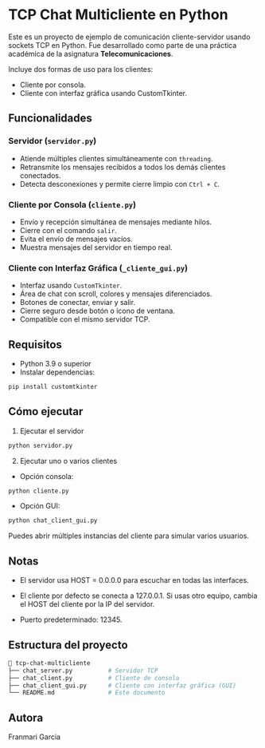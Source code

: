 # TCP Chat Multicliente en Python

Este es un proyecto de ejemplo de comunicación cliente-servidor usando sockets TCP en Python. Fue desarrollado como parte de una práctica académica de la asignatura **Telecomunicaciones**.

Incluye dos formas de uso para los clientes:
- Cliente por consola.
- Cliente con interfaz gráfica usando CustomTkinter.

## Funcionalidades

### Servidor (`servidor.py`)
- Atiende múltiples clientes simultáneamente con `threading`.
- Retransmite los mensajes recibidos a todos los demás clientes conectados.
- Detecta desconexiones y permite cierre limpio con `Ctrl + C`.

### Cliente por Consola (`cliente.py`)
- Envío y recepción simultánea de mensajes mediante hilos.
- Cierre con el comando `salir`.
- Evita el envío de mensajes vacíos.
- Muestra mensajes del servidor en tiempo real.

### Cliente con Interfaz Gráfica (`_cliente_gui.py`)
- Interfaz usando `CustomTkinter`.
- Área de chat con scroll, colores y mensajes diferenciados.
- Botones de conectar, enviar y salir.
- Cierre seguro desde botón o ícono de ventana.
- Compatible con el mismo servidor TCP.

## Requisitos

- Python 3.9 o superior
- Instalar dependencias:

```bash
pip install customtkinter
```

## Cómo ejecutar

1. Ejecutar el servidor
   
```bash
python servidor.py
```

2. Ejecutar uno o varios clientes

* Opción consola:
```bash
python cliente.py
```

* Opción GUI:

```bash
python chat_client_gui.py
```
Puedes abrir múltiples instancias del cliente para simular varios usuarios.

## Notas

* El servidor usa HOST = 0.0.0.0 para escuchar en todas las interfaces.

* El cliente por defecto se conecta a 127.0.0.1. Si usas otro equipo, cambia el HOST del cliente por la IP del servidor.

* Puerto predeterminado: 12345.

## Estructura del proyecto

```bash
📁 tcp-chat-multicliente
├── chat_server.py          # Servidor TCP
├── chat_client.py          # Cliente de consola
├── chat_client_gui.py      # Cliente con interfaz gráfica (GUI)
└── README.md               # Este documento
```

## Autora

Franmari Garcia
